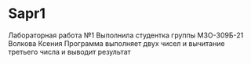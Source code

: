 # Sapr1
Лабораторная работа №1
Выполнила студентка группы М3О-309Б-21 Волкова Ксения
Программа выполняет двух чисел и вычитание третьего числа и выводит результат
